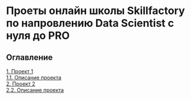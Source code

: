 # Проеты онлайн школы Skillfactory по напровлению Data Scientist с нуля до PRO

## Оглавление  
[1. Проект 1](https://github.com/FadKir/skillfactory/blob/master/Project-1/Project-1.ipynb)  
[    1.1. Описание проекта](https://github.com/FadKir/skillfactory/blob/master/Project-1/README.md)  
[2. Проект 2](Project-1/README.md)  
[    2.2. Описание проекта](Project-1/README.md)  
